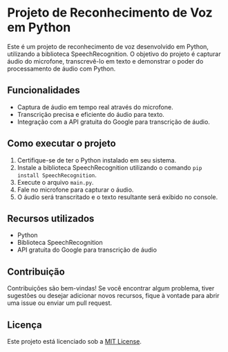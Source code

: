 # Projeto de Reconhecimento de Voz em Python

Este é um projeto de reconhecimento de voz desenvolvido em Python, utilizando a biblioteca SpeechRecognition. O objetivo do projeto é capturar áudio do microfone, transcrevê-lo em texto e demonstrar o poder do processamento de áudio com Python.

## Funcionalidades

- Captura de áudio em tempo real através do microfone.
- Transcrição precisa e eficiente do áudio para texto.
- Integração com a API gratuita do Google para transcrição de áudio.

## Como executar o projeto

1. Certifique-se de ter o Python instalado em seu sistema.
2. Instale a biblioteca SpeechRecognition utilizando o comando `pip install SpeechRecognition`.
3. Execute o arquivo `main.py`.
4. Fale no microfone para capturar o áudio.
5. O áudio será transcritado e o texto resultante será exibido no console.

## Recursos utilizados

- Python
- Biblioteca SpeechRecognition
- API gratuita do Google para transcrição de áudio

## Contribuição

Contribuições são bem-vindas! Se você encontrar algum problema, tiver sugestões ou desejar adicionar novos recursos, fique à vontade para abrir uma issue ou enviar um pull request.

## Licença

Este projeto está licenciado sob a [MIT License](LICENSE).
